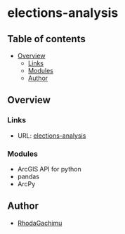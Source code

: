 # elections-analysis

## Table of contents

- [Overview](#overview)
  - [Links](#links)
  - [Modules](#Modules)
  - [Author](#author)
 

## Overview

### Links

- URL: [elections-analysis](https://github.com/Rhoda-Gachimu/elections-analysis)


### Modules

- ArcGIS API for python
- pandas 
- ArcPy


## Author

- [RhodaGachimu](https://www.linkedin.com/in/rhodagachimu)


